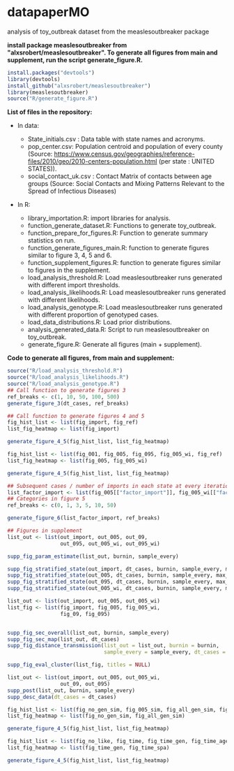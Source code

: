 # datapaperMO
analysis of toy_outbreak dataset from the measlesoutbreaker package

**install package measlesoutbreaker from "alxsrobert/measlesoutbreaker". To generate all figures from main and supplement, run the script generate_figure.R.**

```R
install.packages("devtools")
library(devtools)
install_github("alxsrobert/measlesoutbreaker")
library(measlesoutbreaker)
source("R/generate_figure.R")
```

**List of files in the repository:**
* In data: 
  * State_initials.csv	: Data table with state names and acronyms.
  * pop_center.csv: Population centroid and population of every county (Source: https://www.census.gov/geographies/reference-files/2010/geo/2010-centers-population.html (per state : UNITED STATES)).
  * social_contact_uk.csv : Contact Matrix of contacts between age groups (Source: Social Contacts and Mixing Patterns Relevant to the Spread of Infectious Diseases)

* In R:
  * library_importation.R: import libraries for analysis.
  * function_generate_dataset.R: Functions to generate toy_outbreak.
  * function_prepare_for_figures.R: Function to generate summary statistics on run.
  * function_generate_figures_main.R: function to generate figures similar to figure 3, 4, 5 and 6.
  * function_supplement_figures.R: function to generate figures similar to figures in the supplement.
  * load_analysis_threshold.R: Load measlesoutbreaker runs generated with different import thresholds.
  * load_analysis_likelihoods.R: Load measlesoutbreaker runs generated with different likelihoods.
  * load_analysis_genotype.R: Load measlesoutbreaker runs generated with different proportion of genotyped cases.
  * load_data_distributions.R: Load prior distributions.
  * analysis_generated_data.R: Script to run measlesoutbreaker on toy_outbreak.
  * generate_figure.R: Generate all figures (main + supplement).


**Code to generate all figures, from main and supplement:**
```R
source("R/load_analysis_threshold.R")
source("R/load_analysis_likelihoods.R")
source("R/load_analysis_genotype.R")
## Call function to generate figures 3
ref_breaks <- c(1, 10, 50, 100, 500)
generate_figure_3(dt_cases, ref_breaks)

## Call function to generate figures 4 and 5
fig_hist_list <- list(fig_import, fig_ref)
list_fig_heatmap <- list(fig_import)

generate_figure_4_5(fig_hist_list, list_fig_heatmap)

fig_hist_list <- list(fig_001, fig_005, fig_095, fig_005_wi, fig_ref)
list_fig_heatmap <- list(fig_005, fig_005_wi)

generate_figure_4_5(fig_hist_list, list_fig_heatmap)

## Subsequent cases / number of imports in each state at every iteration
list_factor_import <- list(fig_005[["factor_import"]], fig_005_wi[["factor_import"]])
## Categories in figure 5
ref_breaks <- c(0, 1, 3, 5, 10, 50)

generate_figure_6(list_factor_import, ref_breaks)

## Figures in supplement
list_out <- list(out_import, out_005, out_09,
                 out_095, out_005_wi, out_095_wi)

supp_fig_param_estimate(list_out, burnin, sample_every)

supp_fig_stratified_state(out_import, dt_cases, burnin, sample_every, max_clust)
supp_fig_stratified_state(out_005, dt_cases, burnin, sample_every, max_clust)
supp_fig_stratified_state(out_095, dt_cases, burnin, sample_every, max_clust)
supp_fig_stratified_state(out_005_wi, dt_cases, burnin, sample_every, max_clust)

list_out <- list(out_import, out_005, out_005_wi)
list_fig <- list(fig_import, fig_005, fig_005_wi, 
                 fig_09, fig_095)


supp_fig_sec_overall(list_out, burnin, sample_every)
supp_fig_sec_map(list_out, dt_cases)
supp_fig_distance_transmission(list_out = list_out, burnin = burnin, 
                               sample_every = sample_every, dt_cases = dt_cases)

supp_fig_eval_cluster(list_fig, titles = NULL)

list_out <- list(out_import, out_005, out_005_wi, 
                 out_09, out_095)
supp_post(list_out, burnin, sample_every)
supp_desc_data(dt_cases = dt_cases)

fig_hist_list <- list(fig_no_gen_sim, fig_005_sim, fig_all_gen_sim, fig_sim)
list_fig_heatmap <- list(fig_no_gen_sim, fig_all_gen_sim)

generate_figure_4_5(fig_hist_list, list_fig_heatmap)

fig_hist_list <- list(fig_no_like, fig_time, fig_time_gen, fig_time_age, fig_time_spa, fig_ref)
list_fig_heatmap <- list(fig_time_gen, fig_time_spa)

generate_figure_4_5(fig_hist_list, list_fig_heatmap)

```

